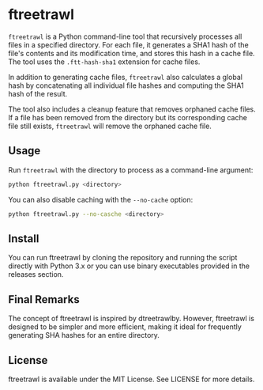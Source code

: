 # ftreetrawl

`ftreetrawl` is a Python command-line tool that recursively processes all files in a specified directory. For each file, it generates a SHA1 hash of the file's contents and its modification time, and stores this hash in a cache file. The tool uses the `.ftt-hash-sha1` extension for cache files.

In addition to generating cache files, `ftreetrawl` also calculates a global hash by concatenating all individual file hashes and computing the SHA1 hash of the result.

The tool also includes a cleanup feature that removes orphaned cache files. If a file has been removed from the directory but its corresponding cache file still exists, `ftreetrawl` will remove the orphaned cache file.

## Usage

Run `ftreetrawl` with the directory to process as a command-line argument:

```bash
python ftreetrawl.py <directory>
```

You can also disable caching with the `--no-cache` option:

```bash
python ftreetrawl.py --no-casche <directory> 
```

## Install
You can run ftreetrawl by cloning the repository and running the script directly with Python 3.x or you can use binary executables provided in the releases section.

## Final Remarks
The concept of ftreetrawl is inspired by dtreetrawlby. However, ftreetrawl is designed to be simpler and more efficient, making it ideal for frequently generating SHA hashes for an entire directory.

## License
ftreetrawl is available under the MIT License. See LICENSE for more details.


